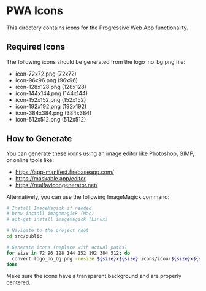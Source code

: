 # PWA Icons

This directory contains icons for the Progressive Web App functionality.

## Required Icons
The following icons should be generated from the logo_no_bg.png file:

- icon-72x72.png (72x72)
- icon-96x96.png (96x96)
- icon-128x128.png (128x128)
- icon-144x144.png (144x144)
- icon-152x152.png (152x152)
- icon-192x192.png (192x192)
- icon-384x384.png (384x384)
- icon-512x512.png (512x512)

## How to Generate

You can generate these icons using an image editor like Photoshop, GIMP, or online tools like:
- https://app-manifest.firebaseapp.com/
- https://maskable.app/editor
- https://realfavicongenerator.net/

Alternatively, you can use the following ImageMagick command:

```bash
# Install ImageMagick if needed
# brew install imagemagick (Mac)
# apt-get install imagemagick (Linux)

# Navigate to the project root
cd src/public

# Generate icons (replace with actual paths)
for size in 72 96 128 144 152 192 384 512; do
  convert logo_no_bg.png -resize ${size}x${size} icons/icon-${size}x${size}.png
done
```

Make sure the icons have a transparent background and are properly centered. 
